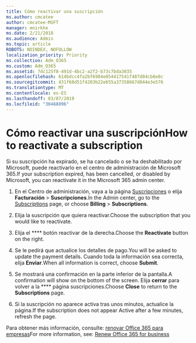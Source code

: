 ```yaml
---
title: Cómo reactivar una suscripción
ms.author: cmcatee
author: cmcatee-MSFT
manager: mnirkhe
ms.date: 2/21/2018
ms.audience: Admin
ms.topic: article
ROBOTS: NOINDEX, NOFOLLOW
localization_priority: Priority
ms.collection: Adm_O365
ms.custom: Adm_O365
ms.assetid: 7dc125f8-491d-4bc2-a2f2-b73c7bda3035
ms.openlocfilehash: 614bdcc4fa2bf6904e054417541f487d04cb6e0c
ms.sourcegitcommit: 431f60d51f4203b22e655a37358667d844e3e576
ms.translationtype: MT
ms.contentlocale: es-ES
ms.lasthandoff: 03/07/2019
ms.locfileid: "30468896"
---
```

# <a name="how-to-reactivate-a-subscription"></a><span data-ttu-id="b2c58-102">Cómo reactivar una suscripción</span><span class="sxs-lookup"><span data-stu-id="b2c58-102">How to reactivate a subscription</span></span>

<span data-ttu-id="b2c58-103">Si su suscripción ha expirado, se ha cancelado o se ha deshabilitado por Microsoft, puede reactivarlo en el centro de administración de Microsoft 365.</span><span class="sxs-lookup"><span data-stu-id="b2c58-103">If your subscription expired, has been cancelled, or disabled by Microsoft, you can reactivate it in the Microsoft 365 admin center.</span></span>
  
1. <span data-ttu-id="b2c58-104">En el Centro de administración, vaya a la página [Suscripciones](https://go.microsoft.com/fwlink/p/?linkid=842054) o elija **Facturación** \> **Suscripciones**.</span><span class="sxs-lookup"><span data-stu-id="b2c58-104">In the Admin center, go to the [Subscriptions](https://go.microsoft.com/fwlink/p/?linkid=842054) page, or choose **Billing** \> **Subscriptions**.</span></span>
    
2. <span data-ttu-id="b2c58-105">Elija la suscripción que quiera reactivar.</span><span class="sxs-lookup"><span data-stu-id="b2c58-105">Choose the subscription that you would like to reactivate.</span></span>
    
3. <span data-ttu-id="b2c58-106">Elija el \*\*\*\* botón reactivar de la derecha.</span><span class="sxs-lookup"><span data-stu-id="b2c58-106">Choose the **Reactivate** button on the right.</span></span> 
    
4. <span data-ttu-id="b2c58-107">Se le pedirá que actualice los detalles de pago.</span><span class="sxs-lookup"><span data-stu-id="b2c58-107">You will be asked to update the payment details.</span></span> <span data-ttu-id="b2c58-108">Cuando toda la información sea correcta, elija **Enviar**.</span><span class="sxs-lookup"><span data-stu-id="b2c58-108">When all information is correct, choose **Submit**.</span></span>
    
5. <span data-ttu-id="b2c58-109">Se mostrará una confirmación en la parte inferior de la pantalla.</span><span class="sxs-lookup"><span data-stu-id="b2c58-109">A confirmation will show on the bottom of the screen.</span></span> <span data-ttu-id="b2c58-110">Elija **cerrar** para volver a la \*\*\*\* página suscripciones.</span><span class="sxs-lookup"><span data-stu-id="b2c58-110">Choose **Close** to return to the **Subscriptions** page.</span></span> 
    
6. <span data-ttu-id="b2c58-111">Si la suscripción no aparece activa tras unos minutos, actualice la página.</span><span class="sxs-lookup"><span data-stu-id="b2c58-111">If the subscription does not appear Active after a few minutes, refresh the page.</span></span>
    
<span data-ttu-id="b2c58-112">Para obtener más información, consulte: [renovar Office 365 para empresas](https://support.office.com/article/8d83b530-f4ca-47f6-a666-e5791cbacc7e)</span><span class="sxs-lookup"><span data-stu-id="b2c58-112">For more information, see: [Renew Office 365 for business](https://support.office.com/article/8d83b530-f4ca-47f6-a666-e5791cbacc7e)</span></span>
  

